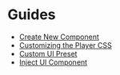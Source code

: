 # Guides

* [Create New Component](./create-new-component.md)
* [Customizing the Player CSS](./css-classes-override.md)
* [Custom UI Preset](./custom-ui-preset.md)
* [Inject UI Component](./ui-components.md)
